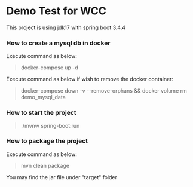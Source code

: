 # Demo Test for WCC
This project is using jdk17 with spring boot 3.4.4

### How to create a mysql db in docker
Execute command as below:
> docker-compose up -d

Execute command as below if wish to remove the docker container:
>docker-compose down -v --remove-orphans && docker volume rm demo_mysql_data

### How to start the project
> ./mvnw spring-boot:run

### How to package the project
Execute command as below:
> mvn clean package

You may find the jar file under "target" folder